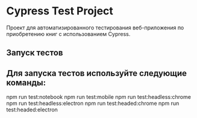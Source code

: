 # Cypress Test Project

Проект для автоматизированного тестирования веб-приложения по приобретению книг с использованием Cypress.

## Запуск тестов
## Для запуска тестов используйте следующие команды:

npm run test:notebook
npm run test:mobile
npm run test:headless:chrome
npm run test:headless:electron
npm run test:headed:chrome
npm run test:headed:electron

